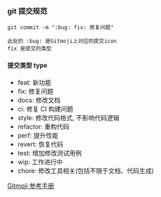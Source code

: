 ### git 提交规范

```
git commit -m ":bug: fix: 修复问题"

此处的 :bug: 是Gitmoji上对应的提交icon
fix 是提交的类型
```

#### 提交类型 type

-   feat: 新功能
-   fix: 修复问题
-   docs: 修改文档
-   ci: 修复 CI 构建问题
-   style: 修改代码格式, 不影响代码逻辑
-   refactor: 重构代码
-   perf: 提升性能
-   revert: 恢复代码
-   test: 增加修改测试用例
-   wip: 工作进行中
-   chore: 修改工具相关(包括不限于文档、代码生成)

[Gitmoji 参考手册](https://gitmoji.dev/)
